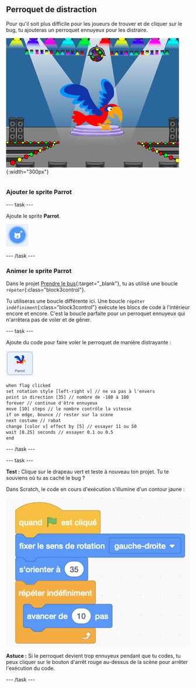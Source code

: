 ## Perroquet de distraction

<div style="display: flex; flex-wrap: wrap">
<div style="flex-basis: 200px; flex-grow: 1; margin-right: 15px;">
Pour qu'il soit plus difficile pour les joueurs de trouver et de cliquer sur le bug, tu ajouteras un perroquet ennuyeux pour les distraire. 
</div>
<div>

![Un perroquet coloré sur la scène.](images/parrot-distraction.png){:width="300px"}

</div>
</div>

### Ajouter le sprite Parrot

--- task ---

Ajoute le sprite **Parrot**.

![L'icône "Choisir un Sprite".](images/sprite-button.png)

--- /task ---

### Animer le sprite Parrot

Dans le projet [Prendre le bus](https://projects.raspberrypi.org/fr-FR/projects/catch-the-bus){:target="_blank"}, tu as utilisé une boucle `répéter`{:class="block3control"}.

Tu utiliseras une boucle différente ici. Une boucle `répéter indéfiniment`{:class="block3control"} exécute les blocs de code à l'intérieur encore et encore. C'est la boucle parfaite pour un perroquet ennuyeux qui n'arrêtera pas de voler et de gêner.

--- task ---

Ajoute du code pour faire voler le perroquet de manière distrayante :

![Le sprite Parrot.](images/parrot-sprite.png)


```blocks3
when flag clicked
set rotation style [left-right v] // ne va pas à l'envers
point in direction [35] // nombre de -180 à 180
forever // continue d'être ennuyeux
move [10] steps // le nombre contrôle la vitesse
if on edge, bounce // rester sur la scène
next costume // rabat
change [color v] effect by [5] // essayer 11 ou 50
wait [0.25] seconds // essayer 0.1 ou 0.5
end
```

--- /task ---

--- task ---

**Test :** Clique sur le drapeau vert et teste à nouveau ton projet. Tu te souviens où tu as caché le bug ?

Dans Scratch, le code en cours d'exécution s'illumine d'un contour jaune :

![](images/running-code.png)

**Astuce :** Si le perroquet devient trop ennuyeux pendant que tu codes, tu peux cliquer sur le bouton d'arrêt rouge au-dessus de la scène pour arrêter l'exécution du code.

--- /task ---

